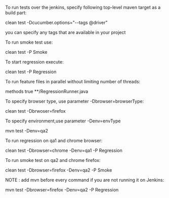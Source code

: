 To run tests over the jenkins, specify following top-level maven target as a build part:

clean test -Dcucumber.options="--tags @driver"

you can specify any tags that are available in your project

To run smoke test use:

clean test -P Smoke

To start regression execute:

clean test -P Regression

To run feature files in parallel without limiting number of threads:

<parallel>methods</parallel>
<useUnlimitedThreads>true</useUnlimitedThreads>
<includes>
  <include>**/RegressionRunner.java</include>
</includes>

To specify browser type, use parameter -Dbrowser=browserType:

clean test -Dbrwoser=firefox

To specify environment,use parameter -Denv=envType

mvn test -Denv=qa2

To run regression on qa1 and chrome browser:

clean test -Dbrowser=chrome -Denv=qa1 -P Regression

To run smoke test  on qa2 and chrome firefox:

clean test -Dbrowser=firefox -Denv=qa2 -P Smoke

NOTE : add mvn before every command if you are not running it on Jenkins:

mvn test -Dbrowser=firefox -Denv=qa2 -P Regression